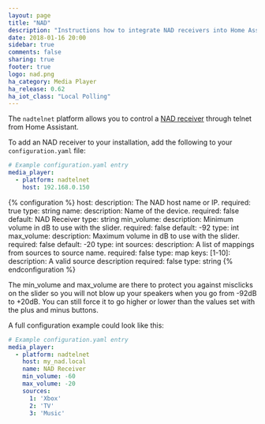 ```yaml
---
layout: page
title: "NAD"
description: "Instructions how to integrate NAD receivers into Home Assistant."
date: 2018-01-16 20:00
sidebar: true
comments: false
sharing: true
footer: true
logo: nad.png
ha_category: Media Player
ha_release: 0.62
ha_iot_class: "Local Polling"
---
```



The `nadtelnet` platform allows you to control a [NAD receiver](http://nadelectronics.com) through telnet from Home Assistant.

To add an NAD receiver to your installation, add the following to your `configuration.yaml` file:

```yaml
# Example configuration.yaml entry
media_player:
  - platform: nadtelnet
    host: 192.168.0.150
```

{% configuration %}
host:
  description: The NAD host name or IP.
  required: true
  type: string
name:
  description: Name of the device.
  required: false
  default: NAD Receiver
  type: string
min_volume:
  description: Minimum volume in dB to use with the slider.
  required: false
  default: -92
  type: int
max_volume:
  description: Maximum volume in dB to use with the slider.
  required: false
  default: -20
  type: int
sources:
  description: A list of mappings from sources to source name.
  required: false
  type: map
  keys:
    [1-10]:
      description: A valid source description
      required: false
      type: string
{% endconfiguration %}

The min_volume and max_volume are there to protect you against misclicks on the slider so you will not blow up your speakers when you go from -92dB to +20dB. You can still force it to go higher or lower than the values set with the plus and minus buttons.

A full configuration example could look like this:

```yaml
# Example configuration.yaml entry
media_player:
  - platform: nadtelnet
    host: my_nad.local
    name: NAD Receiver
    min_volume: -60
    max_volume: -20
    sources:
      1: 'Xbox'
      2: 'TV'
      3: 'Music'
```
